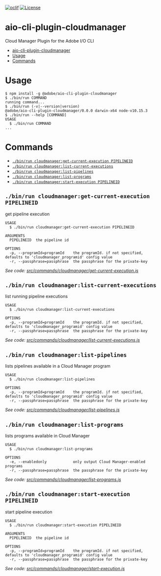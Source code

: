 <!--
Copyright 2019 Adobe. All rights reserved.
This file is licensed to you under the Apache License, Version 2.0 (the "License");
you may not use this file except in compliance with the License. You may obtain a copy
of the License at http://www.apache.org/licenses/LICENSE-2.0

Unless required by applicable law or agreed to in writing, software distributed under
the License is distributed on an "AS IS" BASIS, WITHOUT WARRANTIES OR REPRESENTATIONS
OF ANY KIND, either express or implied. See the License for the specific language
governing permissions and limitations under the License.
-->
[![oclif](https://img.shields.io/badge/cli-oclif-brightgreen.svg)](https://oclif.io)
[![License](https://img.shields.io/badge/License-Apache%202.0-blue.svg)](https://opensource.org/licenses/Apache-2.0)

# aio-cli-plugin-cloudmanager
Cloud Manager Plugin for the Adobe I/O CLI 

<!-- toc -->
* [aio-cli-plugin-cloudmanager](#aio-cli-plugin-cloudmanager)
* [Usage](#usage)
* [Commands](#commands)
<!-- tocstop -->
# Usage
<!-- usage -->
```sh-session
$ npm install -g @adobe/aio-cli-plugin-cloudmanager
$ ./bin/run COMMAND
running command...
$ ./bin/run (-v|--version|version)
@adobe/aio-cli-plugin-cloudmanager/0.0.0 darwin-x64 node-v10.15.3
$ ./bin/run --help [COMMAND]
USAGE
  $ ./bin/run COMMAND
...
```
<!-- usagestop -->
# Commands
<!-- commands -->
* [`./bin/run cloudmanager:get-current-execution PIPELINEID`](#bin-run-cloudmanagerget-current-execution-pipelineid)
* [`./bin/run cloudmanager:list-current-executions`](#bin-run-cloudmanagerlist-current-executions)
* [`./bin/run cloudmanager:list-pipelines`](#bin-run-cloudmanagerlist-pipelines)
* [`./bin/run cloudmanager:list-programs`](#bin-run-cloudmanagerlist-programs)
* [`./bin/run cloudmanager:start-execution PIPELINEID`](#bin-run-cloudmanagerstart-execution-pipelineid)

## `./bin/run cloudmanager:get-current-execution PIPELINEID`

get pipeline execution

```
USAGE
  $ ./bin/run cloudmanager:get-current-execution PIPELINEID

ARGUMENTS
  PIPELINEID  the pipeline id

OPTIONS
  -p, --programId=programId    the programId. if not specified, defaults to 'cloudmanager_programid' config value
  -r, --passphrase=passphrase  the passphrase for the private-key
```

_See code: [src/commands/cloudmanager/get-current-execution.js](https://github.com/adobe/aio-cli-plugin-cloudmanager/blob/v0.0.0/src/commands/cloudmanager/get-current-execution.js)_

## `./bin/run cloudmanager:list-current-executions`

list running pipeline executions

```
USAGE
  $ ./bin/run cloudmanager:list-current-executions

OPTIONS
  -p, --programId=programId    the programId. if not specified, defaults to 'cloudmanager_programid' config value
  -r, --passphrase=passphrase  the passphrase for the private-key
```

_See code: [src/commands/cloudmanager/list-current-executions.js](https://github.com/adobe/aio-cli-plugin-cloudmanager/blob/v0.0.0/src/commands/cloudmanager/list-current-executions.js)_

## `./bin/run cloudmanager:list-pipelines`

lists pipelines available in a Cloud Manager program

```
USAGE
  $ ./bin/run cloudmanager:list-pipelines

OPTIONS
  -p, --programId=programId    the programId. if not specified, defaults to 'cloudmanager_programid' config value
  -r, --passphrase=passphrase  the passphrase for the private-key
```

_See code: [src/commands/cloudmanager/list-pipelines.js](https://github.com/adobe/aio-cli-plugin-cloudmanager/blob/v0.0.0/src/commands/cloudmanager/list-pipelines.js)_

## `./bin/run cloudmanager:list-programs`

lists programs available in Cloud Manager

```
USAGE
  $ ./bin/run cloudmanager:list-programs

OPTIONS
  -e, --enabledonly            only output Cloud Manager-enabled programs
  -r, --passphrase=passphrase  the passphrase for the private-key
```

_See code: [src/commands/cloudmanager/list-programs.js](https://github.com/adobe/aio-cli-plugin-cloudmanager/blob/v0.0.0/src/commands/cloudmanager/list-programs.js)_

## `./bin/run cloudmanager:start-execution PIPELINEID`

start pipeline execution

```
USAGE
  $ ./bin/run cloudmanager:start-execution PIPELINEID

ARGUMENTS
  PIPELINEID  the pipeline id

OPTIONS
  -p, --programId=programId    the programId. if not specified, defaults to 'cloudmanager_programid' config value
  -r, --passphrase=passphrase  the passphrase for the private-key
```

_See code: [src/commands/cloudmanager/start-execution.js](https://github.com/adobe/aio-cli-plugin-cloudmanager/blob/v0.0.0/src/commands/cloudmanager/start-execution.js)_
<!-- commandsstop -->
